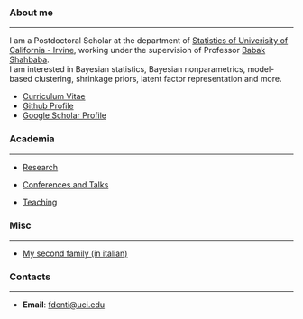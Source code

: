 ### About me
---
I am a Postdoctoral Scholar at the department of [Statistics of Univerisity of California - Irvine](https://www.stat.uci.edu/), working under the supervision of Professor [Babak Shahbaba](https://www.ics.uci.edu/~babaks/).  
I am interested in Bayesian statistics, Bayesian nonparametrics, model-based clustering, shrinkage priors, latent factor representation and more.  

* [Curriculum Vitae](/pdf/CV_DENTI_FRANCESCO_OCT.pdf)
* [Github Profile](https://github.com/Fradenti)
* [Google Scholar Profile](https://scholar.google.com/citations?user=DLiw19MAAAAJ&hl=en)


### Academia
---
* [Research](/Research)

* [Conferences and Talks](/ConferencesAndTalks)

* [Teaching](/Teaching)

### Misc
---
* [My second family (in italian)](http://www.compagniameteor.it/)

### Contacts
---
* **Email**: fdenti@uci.edu

